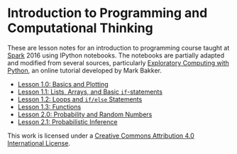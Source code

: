 # Introduction to Programming and Computational Thinking

These are lesson notes for an introduction to programming course taught at [Spark](https://esp.mit.edu/learn/Spark/) 2016 using IPython notebooks. The notebooks are partially adapted and modified from several sources, particularly [Exploratory Computing with Python](https://mbakker7.github.io/exploratory_computing_with_python/), an online tutorial developed by Mark Bakker.

* [Lesson 1.0: Basics and Plotting](10basics.ipynb)
* [Lesson 1.1: Lists, Arrays, and Basic `if`-statements](11data.ipynb)
* [Lesson 1.2: Loops and `if/else` Statements](12control.ipynb)
* [Lesson 1.3: Functions](13functions.ipynb)
* [Lesson 2.0: Probability and Random Numbers](20prob.ipynb)
* [Lesson 2.1: Probabilistic Inference](21infer.ipynb)

This work is licensed under a [Creative Commons Attribution 4.0 International License](http://creativecommons.org/licenses/by/4.0/).
